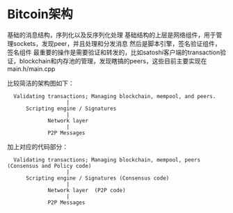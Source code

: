 Bitcoin架构
===========

基础的消息结构，序列化以及反序列化处理
基础结构的上层是网络组件，用于管理sockets，发现peer，并且处理和分发消息
然后是脚本引擎，签名验证组件，签名组件
最重要的操作是需要验证和转发的，比如satoshi客户端的transaction验证，blockchain和内存池的管理，发现瞎搞的peers，这些目前主要实现在main.h/main.cpp

比较简洁的架构图如下：
```
  Validating transactions; Managing blockchain, mempool, and peers.
                   | 
      Scripting engine / Signatures
                   | 
             Network layer
                   | 
             P2P Messages
```

加上对应的代码部分：
```
  Validating transactions; Managing blockchain, mempool, peers  (Consensus and Policy code)
                   | 
      Scripting engine / Signatures (Consensus code)
                   | 
             Network layer  (P2P code) 
                   | 
             P2P Messages
```

